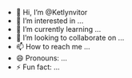 - 👋 Hi, I’m @Ketlynvitor
- 👀 I’m interested in ...
- 🌱 I’m currently learning ...
- 💞️ I’m looking to collaborate on ...
- 📫 How to reach me ...
- 😄 Pronouns: ...
- ⚡ Fun fact: ...

<!---
Ketlynvitor/Ketlynvitor is a ✨ special ✨ repository because its `README.md` (this file) appears on your GitHub profile.
You can click the Preview link to take a look at your changes.
--->
